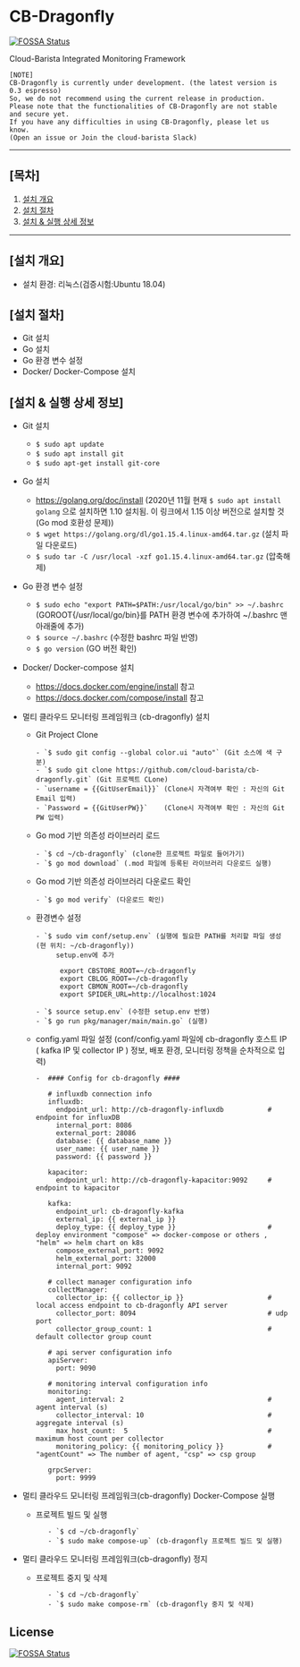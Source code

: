 # CB-Dragonfly
[![FOSSA Status](https://app.fossa.com/api/projects/git%2Bgithub.com%2Fcloud-barista%2Fcb-dragonfly.svg?type=shield)](https://app.fossa.com/projects/git%2Bgithub.com%2Fcloud-barista%2Fcb-dragonfly?ref=badge_shield)

Cloud-Barista Integrated Monitoring Framework

```
[NOTE]
CB-Dragonfly is currently under development. (the latest version is 0.3 espresso)
So, we do not recommend using the current release in production.
Please note that the functionalities of CB-Dragonfly are not stable and secure yet.
If you have any difficulties in using CB-Dragonfly, please let us know.
(Open an issue or Join the cloud-barista Slack)
```

***

## [목차]

1. [설치 개요](#설치-개요)
2. [설치 절차](#설치-절차)
3. [설치 & 실행 상세 정보](#설치--실행-상세-정보)

***


## [설치 개요]
- 설치 환경: 리눅스(검증시험:Ubuntu 18.04)

## [설치 절차]
- Git 설치
- Go 설치
- Go 환경 변수 설정 
- Docker/ Docker-Compose 설치 


## [설치 & 실행 상세 정보]

- Git 설치
  - `$ sudo apt update`
  - `$ sudo apt install git`
  - `$ sudo apt-get install git-core`

- Go 설치
  - https://golang.org/doc/install 
  (2020년 11월 현재 `$ sudo apt install golang` 으로 설치하면 1.10 설치됨. 이 링크에서 1.15 이상 버전으로 설치할 것(Go mod 호환성 문제))
  - `$ wget https://golang.org/dl/go1.15.4.linux-amd64.tar.gz` (설치 파일 다운로드)
  - `$ sudo tar -C /usr/local -xzf go1.15.4.linux-amd64.tar.gz` (압축해제)
  
- Go 환경 변수 설정
  - `$ sudo echo "export PATH=$PATH:/usr/local/go/bin" >> ~/.bashrc` (GOROOT{/usr/local/go/bin}를 PATH 환경 변수에 추가하여 ~/.bashrc 맨 아래줄에 추가)
  - `$ source ~/.bashrc` (수정한 bashrc 파일 반영)
  - `$ go version` (GO 버전 확인)
  
 - Docker/ Docker-compose 설치
   - https://docs.docker.com/engine/install 참고
   - https://docs.docker.com/compose/install 참고
  
- 멀티 클라우드 모니터링 프레임워크 (cb-dragonfly) 설치

    - Git Project Clone

          - `$ sudo git config --global color.ui "auto"` (Git 소스에 색 구분)
          - `$ sudo git clone https://github.com/cloud-barista/cb-dragonfly.git` (Git 프로젝트 CLone)
          - `username = {{GitUserEmail}}` (Clone시 자격여부 확인 : 자신의 Git Email 입력)
          - `Password = {{GitUserPW}}`    (Clone시 자격여부 확인 : 자신의 Git PW 입력)
    
    - Go mod 기반 의존성 라이브러리 로드
          
          - `$ cd ~/cb-dragonfly` (clone한 프로젝트 파일로 들어가기)
          - `$ go mod download` (.mod 파일에 등록된 라이브러리 다운로드 실행)
    
    - Go mod 기반 의존성 라이브러리 다운로드 확인
    
          - `$ go mod verify` (다운로드 확인)
    
    - 환경변수 설정
          
          - `$ sudo vim conf/setup.env` (실행에 필요한 PATH를 처리할 파일 생성  (현 위치: ~/cb-dragonfly))
               setup.env에 추가
                
                export CBSTORE_ROOT=~/cb-dragonfly
                export CBLOG_ROOT=~/cb-dragonfly
                export CBMON_ROOT=~/cb-dragonfly
                export SPIDER_URL=http://localhost:1024
                
          - `$ source setup.env` (수정한 setup.env 반영)         
          - `$ go run pkg/manager/main/main.go` (실행)
    
    - config.yaml 파일 설정 (conf/config.yaml 파일에 cb-dragonfly 호스트 IP ( kafka IP 및 collector IP ) 정보, 배포 환경, 모니터링 정책을 순차적으로 입력)
          
          -  #### Config for cb-dragonfly ####
             
             # influxdb connection info
             influxdb:
               endpoint_url: http://cb-dragonfly-influxdb           # endpoint for influxDB
               internal_port: 8086
               external_port: 28086
               database: {{ database_name }}
               user_name: {{ user_name }}
               password: {{ password }}
             
             kapacitor:
               endpoint_url: http://cb-dragonfly-kapacitor:9092     # endpoint to kapacitor
             
             kafka:
               endpoint_url: cb-dragonfly-kafka
               external_ip: {{ external_ip }}
               deploy_type: {{ deploy_type }}                       # deploy environment "compose" => docker-compose or others , "helm" => helm chart on k8s
               compose_external_port: 9092
               helm_external_port: 32000
               internal_port: 9092
             
             # collect manager configuration info
             collectManager:
               collector_ip: {{ collector_ip }}                     # local access endpoint to cb-dragonfly API server
               collector_port: 8094                                 # udp port
               collector_group_count: 1                             # default collector group count
             
             # api server configuration info
             apiServer:
               port: 9090
             
             # monitoring interval configuration info
             monitoring:
               agent_interval: 2                                    # agent interval (s)
               collector_interval: 10                               # aggregate interval (s)
               max_host_count:  5                                   # maximum host count per collector
               monitoring_policy: {{ monitoring_policy }}           # "agentCount" => The number of agent, "csp" => csp group
             
             grpcServer:
               port: 9999


- 멀티 클라우드 모니터링 프레임워크(cb-dragonfly) Docker-Compose 실행

     - 프로젝트 빌드 및 실행 

              - `$ cd ~/cb-dragonfly`
              - `$ sudo make compose-up` (cb-dragonfly 프로젝트 빌드 및 실행)

- 멀티 클라우드 모니터링 프레임워크(cb-dragonfly) 정지

     - 프로젝트 중지 및 삭제 

              - `$ cd ~/cb-dragonfly`
              - `$ sudo make compose-rm` (cb-dragonfly 중지 및 삭제)
              


## License
[![FOSSA Status](https://app.fossa.com/api/projects/git%2Bgithub.com%2Fcloud-barista%2Fcb-dragonfly.svg?type=large)](https://app.fossa.com/projects/git%2Bgithub.com%2Fcloud-barista%2Fcb-dragonfly?ref=badge_large)